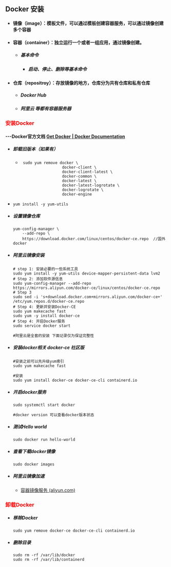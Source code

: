 ## Docker 安装



- #### 镜像（image）：模板文件，可以通过模板创建容器服务，可以通过镜像创建多个容器

- #### 容器（container）：独立运行一个或者一组应用，通过镜像创建。

  - ##### 基本命令

    - ##### 启动、停止、删除等基本命令

- #### 仓库（repositroy）：存放镜像的地方，仓库分为共有仓库和私有仓库

  - ##### Docker Hub

  - ##### 阿里云 等都有容器服务器







### <font color='red'>安装Docker</font>



#### ---Docker官方文档 [Get Docker | Docker Documentation](https://docs.docker.com/get-docker/)



- ##### 卸载旧版本（如果有）

  - ```shell
     sudo yum remove docker \
                      docker-client \
                      docker-client-latest \
                      docker-common \
                      docker-latest \
                      docker-latest-logrotate \
                      docker-logrotate \
                      docker-engine
    ```

    

- ```shell
  yum install -y yum-utils
  ```

- ##### 设置镜像仓库

  ```shell
  yum-config-manager \
      --add-repo \
      https://download.docker.com/linux/centos/docker-ce.repo  //国外docker
  ```

- ##### 阿里云镜像安装

  ```shell
  # step 1: 安装必要的一些系统工具
  sudo yum install -y yum-utils device-mapper-persistent-data lvm2
  # Step 2: 添加软件源信息
  sudo yum-config-manager --add-repo https://mirrors.aliyun.com/docker-ce/linux/centos/docker-ce.repo
  # Step 3
  sudo sed -i 's+download.docker.com+mirrors.aliyun.com/docker-ce+' /etc/yum.repos.d/docker-ce.repo
  # Step 4: 更新并安装Docker-CE
  sudo yum makecache fast
  sudo yum -y install docker-ce
  # Step 4: 开启Docker服务
  sudo service docker start
  
  #阿里云是全套的安装 下面记录仅为保证完整性
  ```

- ##### 安装docker相关 docker-ce 社区版

  ```shell
  #安装之前可以先升级yum索引
  sudo yum makecache fast
  
  #安装
  sudo yum install docker-ce docker-ce-cli containerd.io
  ```

- ##### 开启docker服务

  ```shell
  sudo systemctl start docker
  
  #docker version 可以查看docker版本状态
  ```

- ##### 测试Hello world

  ```shell
  sudo docker run hello-world
  ```

- ##### 查看下载docker镜像

  ```shell
  sudo docker images
  ```



- ##### 阿里云镜像加速

  - [容器镜像服务 (aliyun.com)](https://cr.console.aliyun.com/cn-hangzhou/instances/mirrors) 





### <font color='red'>卸载Docker</font>



- ##### 移除Docker

  ```shell
  sudo yum remove docker-ce docker-ce-cli containerd.io
  ```

- ##### 删除目录

  ```shell
  sudo rm -rf /var/lib/docker
  sudo rm -rf /var/lib/containerd
  ```

  